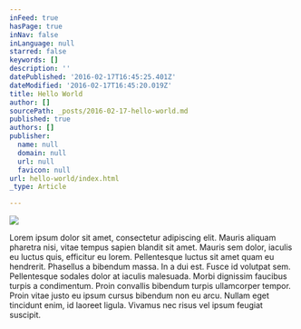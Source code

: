 ```yaml
---
inFeed: true
hasPage: true
inNav: false
inLanguage: null
starred: false
keywords: []
description: ''
datePublished: '2016-02-17T16:45:25.401Z'
dateModified: '2016-02-17T16:45:20.019Z'
title: Hello World
author: []
sourcePath: _posts/2016-02-17-hello-world.md
published: true
authors: []
publisher:
  name: null
  domain: null
  url: null
  favicon: null
url: hello-world/index.html
_type: Article

---
```

![](https://the-grid-user-content.s3-us-west-2.amazonaws.com/6d624373-94ab-4964-9e30-9dee49eebc4d.jpg)

Lorem ipsum dolor sit amet, consectetur adipiscing elit. Mauris aliquam pharetra nisi, vitae tempus sapien blandit sit amet. Mauris sem dolor, iaculis eu luctus quis, efficitur eu lorem. Pellentesque luctus sit amet quam eu hendrerit. Phasellus a bibendum massa. In a dui est. Fusce id volutpat sem. Pellentesque sodales dolor at iaculis malesuada. Morbi dignissim faucibus turpis a condimentum. Proin convallis bibendum turpis ullamcorper tempor. Proin vitae justo eu ipsum cursus bibendum non eu arcu. Nullam eget tincidunt enim, id laoreet ligula. Vivamus nec risus vel ipsum feugiat suscipit.